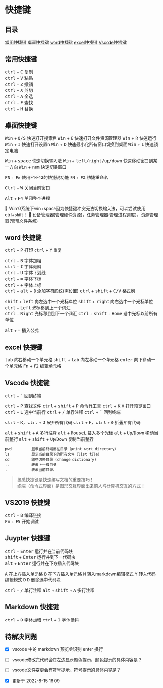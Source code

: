 # 快捷键

## 目录

[常用快捷键](#常用快捷键)
[桌面快捷键](#桌面快捷键)
[word快捷键](#word-快捷键)
[excel快捷键](#excel-快捷键)
[Vscode快捷键](#vscode-快捷键)

## 常用快捷键

<kbd>ctrl</kbd> + <kbd>C</kbd> 复制  
<kbd>ctrl</kbd> + <kbd>V</kbd> 粘贴  
<kbd>ctrl</kbd> + <kbd>Z</kbd> 撤销  
<kbd>ctrl</kbd> + <kbd>X</kbd> 剪切  
<kbd>ctrl</kbd> + <kbd>A</kbd> 全选  
<kbd>ctrl</kbd> + <kbd>F</kbd> 查找  
<kbd>ctrl</kbd> + <kbd>H</kbd> 替换

## 桌面快捷键

<kbd>Win</kbd> + <kbd>Q/S</kbd> 快速打开搜索栏
<kbd>Win</kbd> + <kbd>E</kbd> 快速打开文件资源管理器
<kbd>Win</kbd> + <kbd>R</kbd> 快速运行
<kbd>Win</kbd> + <kbd>I</kbd> 快速打开设置n
<kbd>Win</kbd> + <kbd>D</kbd> 快速最小化所有窗口切换到桌面
<kbd>Win</kbd> + <kbd>L</kbd> 快速锁定电脑

<kbd>Win</kbd> + <kbd>space</kbd> 快速切换输入法
<kbd>Win</kbd> + <kbd>left/right/up/down</kbd> 快速移动窗口到某一方向
<kbd>Win</kbd> + <kbd>num</kbd> 快速切换窗口

<kbd>FN</kbd> + <kbd>Fx</kbd> 使用F1-F12的快捷键功能
<kbd>FN</kbd> + <kbd>F2</kbd> 快捷重命名

<kbd>Ctrl</kbd> + <kbd>W</kbd> 关闭当前窗口

<kbd>Alt</kbd> + <kbd>F4</kbd> 关闭整个进程

:memo: Win10系统下win+space因为快捷键冲突无法切换输入法，可以尝试使用ctrl+shift！
:memo: 设备管理器(管理硬件资源)，任务管理器(管理进程调度)，资源管理器(管理文件系统)

## word 快捷键

<kbd>ctrl</kbd> + <kbd>P</kbd> 打印
<kbd>ctrl</kbd> + <kbd>Y</kbd> 重复

<kbd>ctrl</kbd> + <kbd>B</kbd> 字体加粗  
<kbd>ctrl</kbd> + <kbd>I</kbd> 字体倾斜  
<kbd>ctrl</kbd> + <kbd>U</kbd> 字体下划线  
<kbd>ctrl</kbd> + <kbd>=</kbd> 字体下标  
<kbd>ctrl</kbd> + <kbd>+</kbd> 字体上标  
<kbd>ctrl</kbd> + <kbd>alt</kbd> + <kbd>D</kbd> 添加字符底纹(需设置)
<kbd>ctrl</kbd> + <kbd>shift</kbd> + <kbd>C/V</kbd> 格式刷  

<kbd>shift</kbd> + <kbd>left</kbd> 向左选中一个光标单位
<kbd>shift</kbd> + <kbd>right</kbd> 向右选中一个光标单位
<kbd>ctrl</kbd> + <kbd>Left</kbd> 光标移到上一个词汇  
<kbd>ctrl</kbd> + <kbd>Right</kbd> 光标移到到下一个词汇
<kbd>ctrl</kbd> + <kbd>shift</kbd> + <kbd>Home</kbd> 选中光标以前所有单位

<kbd>alt</kbd> + <kbd>=</kbd> 插入公式  

## excel 快捷键

<kbd>tab</kbd> 向右移动一个单元格
<kbd>shift</kbd> + <kbd>tab</kbd> 向左移动一个单元格
<kbd>enter</kbd> 向下移动一个单元格
<kbd>Fn</kbd> + <kbd>F2</kbd> 编辑单元格

## Vscode 快捷键

<kbd>ctrl</kbd> + <kbd>`</kbd> 回到终端

<kbd>ctrl</kbd> + <kbd>P</kbd> 查找文件
<kbd>ctrl</kbd> + <kbd>shift</kbd> + <kbd>P</kbd> 命令行工具
<kbd>ctrl</kbd> + <kbd>K</kbd> <kbd>V</kbd> 打开预览窗口
<kbd>ctrl</kbd> + <kbd>L</kbd> 选中当前行
<kbd>ctrl</kbd> + <kbd>/</kbd> 单行注释
<kbd>ctrl</kbd> + <kbd>`</kbd> 回到终端

<kbd>ctrl</kbd> + <kbd>K</kbd>，<kbd>ctrl</kbd> + <kbd>J</kbd> 展开所有代码
<kbd>ctrl</kbd> + <kbd>K</kbd>，<kbd>ctrl</kbd> + <kbd>0</kbd> 折叠所有代码

<kbd>alt</kbd> + <kbd>shift</kbd> + <kbd>A</kbd> 多行注释
<kbd>alt</kbd> + <kbd>MouseL</kbd> 插入多个光标
<kbd>alt</kbd> + <kbd>Up</kbd>/<kbd>Down</kbd> 移动当前整行
<kbd>alt</kbd> + <kbd>shift</kbd> + <kbd>Up</kbd>/<kbd>Down</kbd> 复制当前整行

```
pwd         显示当前终端所在目录（print work directory）
ls          显示当前目录下的所有文件（list file） 
cd          路径切换目录 (change dictionary)
..          表示上一级目录 
.           表示当前目录。  
```
  
> 熟悉快捷键是快速编写文档的重要技巧！  
> 终端（命令式界面）是图形交互界面出来前人与计算机交互的方式！
>
## VS2019 快捷键

<kbd>ctrl</kbd> + <kbd>B</kbd> 编译链接  
<kbd>Fn</kbd> + <kbd>F5</kbd> 开始调试  

## Juypter 快捷键

<kbd>ctrl</kbd> + <kbd>Enter</kbd> 运行并在当前代码块  
<kbd>shift</kbd> + <kbd>Enter</kbd> 运行并到下一代码块  
<kbd>alt</kbd> + <kbd>Enter</kbd> 运行并在下方插入代码块  

<kbd>A</kbd> 在上方插入单元格
<kbd>B</kbd> 在下方插入单元格
<kbd>M</kbd> 转入markdown编辑模式
<kbd>Y</kbd>   转入代码编辑模式
<kbd>D</kbd> <kbd>D</kbd> 删除选中代码块  

<kbd>ctrl</kbd> + <kbd>/</kbd> 单行注释
<kbd>alt</kbd> + <kbd>shift</kbd> + <kbd>A</kbd> 多行注释

## Markdown 快捷键

<kbd>ctrl</kbd> + <kbd>B</kbd> 字体加粗
<kbd>ctrl</kbd> + <kbd>I</kbd> 字体倾斜

## 待解决问题

- [x] vscode 中的 markdown 预览会识别 enter 换行
- [ ] vscode修改完代码会在左边显示颜色提示，颜色提示的具体内容是？
- [ ] vscode文件变更会有符号提示，符号提示的具体内容是？

- [x] 更新于 2022-8-15 16:09
